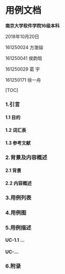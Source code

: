 # 用例文档

**南京大学软件学院16级本科**

2018年10月20日



161250024 方渤镕

161250041 侯韵晗

161250029 葛    宇

161250171 徐一舟



[TOC]



### 1.引言

#### 1.1 目的

#### 1.2 词汇表

#### 1.3 参考文献

### 2.背景及内容概述

#### 2.1 背景

#### 2.2 内容概述

### 3.用例列表

### 4.用例图

### 5.用例描述

#### UC-1.1 ...

#### UC-...

### 6.附录